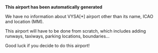 **This airport has been automatically generated**

We have no information about VYSA[*] airport other than its name, ICAO and location (MM).

This airport will have to be done from scratch, which includes adding runways, taxiways, parking locations, boundaries...

Good luck if you decide to do this airport!